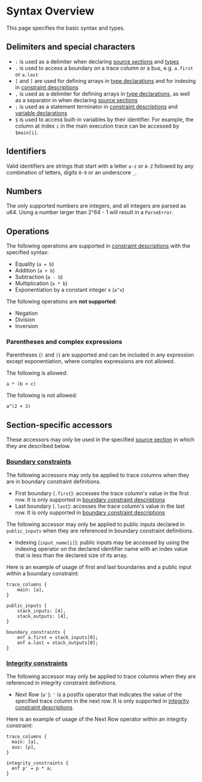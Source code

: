 # Syntax Overview

This page specifies the basic syntax and types.

## Delimiters and special characters

- `:` is used as a delimiter when declaring [source sections](./organization.md#source-sections) and [types](./declarations.md)
- `.` is used to access a boundary on a trace column or a bus, e.g. `a.first` or `a.last`
- `[` and `]` are used for defining arrays in [type declarations](./declarations.md) and for indexing in [constraint descriptions](./constraints.md)
- `,` is used as a delimiter for defining arrays in [type declarations](./declarations.md), as well as a separator in when declaring [source sections](./organization.md#source-sections)
- `;` is used as a statement terminator in [constraint descriptions](./constraints.md) and [variable declarations](./variables.md)
- `$` is used to access built-in variables by their identifier. For example, the column at index `i` in the main execution trace can be accessed by `$main[i]`.

## Identifiers

Valid identifiers are strings that start with a letter `a-z` or `A-Z` followed by any combination of letters, digits `0-9` or an underscore `_`.

## Numbers

The only supported numbers are integers, and all integers are parsed as u64. Using a number larger than 2^64 - 1 will result in a `ParseError`.

## Operations

The following operations are supported in [constraint descriptions](./constraints.md) with the specified syntax:

- Equality (`a = b`)
- Addition (`a + b`)
- Subtraction (`a - b`)
- Multiplication (`a * b`)
- Exponentiation by a constant integer x (`a^x`)

The following operations are **not supported**:

- Negation
- Division
- Inversion

### Parentheses and complex expressions

Parentheses (`(` and `)`) are supported and can be included in any expression except exponentiation, where complex expressions are not allowed.

The following is allowed:

```
a * (b + c)
```

The following is not allowed:

```
a^(2 + 3)
```

## Section-specific accessors

These accessors may only be used in the specified [source section](./organization.md) in which they are described below.

### [Boundary constraints](./constraints.md#boundary_constraints)

The following accessors may only be applied to trace columns when they are in boundary constraint definitions.

- First boundary (`.first`): accesses the trace column's value in the first row. It is only supported in [boundary constraint descriptions](./constraints.md#boundary_constraints)
- Last boundary (`.last`): accesses the trace column's value in the last row. It is only supported in [boundary constraint descriptions](./constraints.md#boundary_constraints)

The following accessor may only be applied to public inputs declared in `public_inputs` when they are referenced in boundary constraint definitions.

- Indexing (`input_name[i]`): public inputs may be accessed by using the indexing operator on the declared identifier name with an index value that is less than the declared size of its array.

Here is an example of usage of first and last boundaries and a public input within a boundary constraint:

```
trace_columns {
    main: [a],
}

public_inputs {
    stack_inputs: [4],
    stack_outputs: [4],
}

boundary_constraints {
    enf a.first = stack_inputs[0];
    enf a.last = stack_outputs[0];
}
```

### [Integrity constraints](./constraints.md#integrity_constraints)

The following accessor may only be applied to trace columns when they are referenced in integrity constraint definitions.

- Next Row (`a'`): `'` is a postfix operator that indicates the value of the specified trace column in the next row. It is only supported in [integrity constraint descriptions](./constraints.md#integrity_constraints).

Here is an example of usage of the Next Row operator within an integrity constraint:

```
trace_columns {
  main: [a],
  aux: [p],
}

integrity_constraints {
  enf p' = p * a;
}
```
